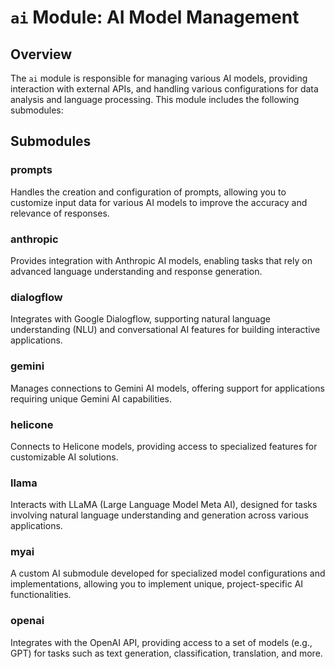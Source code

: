 # `ai` Module: AI Model Management

## Overview

The `ai` module is responsible for managing various AI models, providing interaction with external APIs, and handling various configurations for data analysis and language processing. This module includes the following submodules:

## Submodules

### prompts

Handles the creation and configuration of prompts, allowing you to customize input data for various AI models to improve the accuracy and relevance of responses.

### anthropic

Provides integration with Anthropic AI models, enabling tasks that rely on advanced language understanding and response generation.

### dialogflow

Integrates with Google Dialogflow, supporting natural language understanding (NLU) and conversational AI features for building interactive applications.

### gemini

Manages connections to Gemini AI models, offering support for applications requiring unique Gemini AI capabilities.

### helicone

Connects to Helicone models, providing access to specialized features for customizable AI solutions.

### llama

Interacts with LLaMA (Large Language Model Meta AI), designed for tasks involving natural language understanding and generation across various applications.

### myai

A custom AI submodule developed for specialized model configurations and implementations, allowing you to implement unique, project-specific AI functionalities.

### openai

Integrates with the OpenAI API, providing access to a set of models (e.g., GPT) for tasks such as text generation, classification, translation, and more.